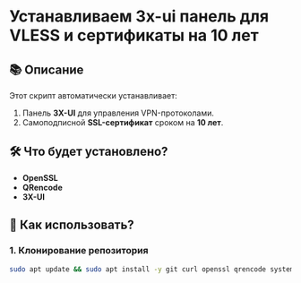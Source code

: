 # Устанавливаем 3x-ui панель для VLESS и сертификаты на 10 лет

## 📚 Описание

Этот скрипт автоматически устанавливает:
1. Панель **3X-UI** для управления VPN-протоколами.
2. Самоподписной **SSL-сертификат** сроком на **10 лет**.

## 🛠️ Что будет установлено?
- **OpenSSL**
- **QRencode**
- **3X-UI**

## 🚀 Как использовать?

### 1. Клонирование репозитория
```bash
sudo apt update && sudo apt install -y git curl openssl qrencode systemd && rm -rf ~/self-signed-cert-script && git clone https://github.com/gruffus/self-signed-cert-scrip.git && cd self-signed-cert-script && chmod +x self_signed_cert.sh && sudo ./self_signed_cert.sh
